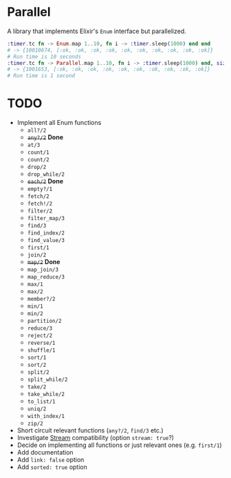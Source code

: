 # Parallel

A library that implements Elixir's `Enum` interface but parallelized.

```elixir
:timer.tc fn -> Enum.map 1..10, fn i -> :timer.sleep(1000) end end
# -> {10010674, [:ok, :ok, :ok, :ok, :ok, :ok, :ok, :ok, :ok, :ok]}
# Run time is 10 seconds
:timer.tc fn -> Parallel.map 1..10, fn i -> :timer.sleep(1000) end, size: 10 end
# -> {1001653, [:ok, :ok, :ok, :ok, :ok, :ok, :ok, :ok, :ok, :ok]}
# Run time is 1 second
```

# TODO

- Implement all Enum functions
    - `all?/2`
    - ~~`any?/2`~~ **Done**
    - `at/3`
    - `count/1`
    - `count/2`
    - `drop/2`
    - `drop_while/2`
    - ~~`each/2`~~ **Done**
    - `empty?/1`
    - `fetch/2`
    - `fetch!/2`
    - `filter/2`
    - `filter_map/3`
    - `find/3`
    - `find_index/2`
    - `find_value/3`
    - `first/1`
    - `join/2`
    - ~~`map/2`~~ **Done**
    - `map_join/3`
    - `map_reduce/3`
    - `max/1`
    - `max/2`
    - `member?/2`
    - `min/1`
    - `min/2`
    - `partition/2`
    - `reduce/3`
    - `reject/2`
    - `reverse/1`
    - `shuffle/1`
    - `sort/1`
    - `sort/2`
    - `split/2`
    - `split_while/2`
    - `take/2`
    - `take_while/2`
    - `to_list/1`
    - `uniq/2`
    - `with_index/1`
    - `zip/2`
- Short circuit relevant functions (`any?/2`, `find/3` etc.)
- Investigate [Stream](http://elixir-lang.org/docs/stable/Stream.html)
  compatibility (option `stream: true`?)
- Decide on implementing all functions or just relevant ones (e.g. `first/1`)
- Add documentation
- Add `link: false` option
- Add `sorted: true` option
